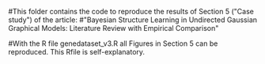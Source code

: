 #This folder contains the code to reproduce the results of Section 5 ("Case study") of the article:
#"Bayesian Structure Learning in Undirected Gaussian Graphical Models: Literature Review with Empirical Comparison"

#With the R file genedataset_v3.R all Figures in Section 5 can be reproduced. This Rfile is self-explanatory.
